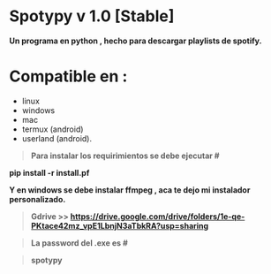 # Spotypy v 1.0 [Stable]

****Un programa en python , hecho para descargar playlists de spotify.****

# Compatible en :

* linux
* windows
* mac
* termux (android)
* userland (android).

> ****Para instalar los requirimientos se debe ejecutar #****

****pip install -r install.pf****

****Y en windows se debe instalar ffmpeg , aca te dejo mi instalador personalizado.****

> ****Gdrive >>  https://drive.google.com/drive/folders/1e-qe-PKtace42mz_vpE1LbnjN3aTbkRA?usp=sharing****

> ****La password del .exe es #****

> ****spotypy****
